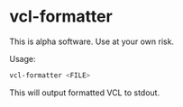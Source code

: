 # vcl-formatter

This is alpha software. Use at your own risk.

Usage:

```sh
vcl-formatter <FILE>
```

This will output formatted VCL to stdout.
